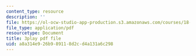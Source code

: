 ```yaml
---
content_type: resource
description: ''
file: https://ol-ocw-studio-app-production.s3.amazonaws.com/courses/18-03-differential-equations-spring-2010/a8a314e926b989118d2cd4a131a6c298_XDhJ8lVGbl8.pdf
file_type: application/pdf
resourcetype: Document
title: 3play pdf file
uid: a8a314e9-26b9-8911-8d2c-d4a131a6c298
---
```

